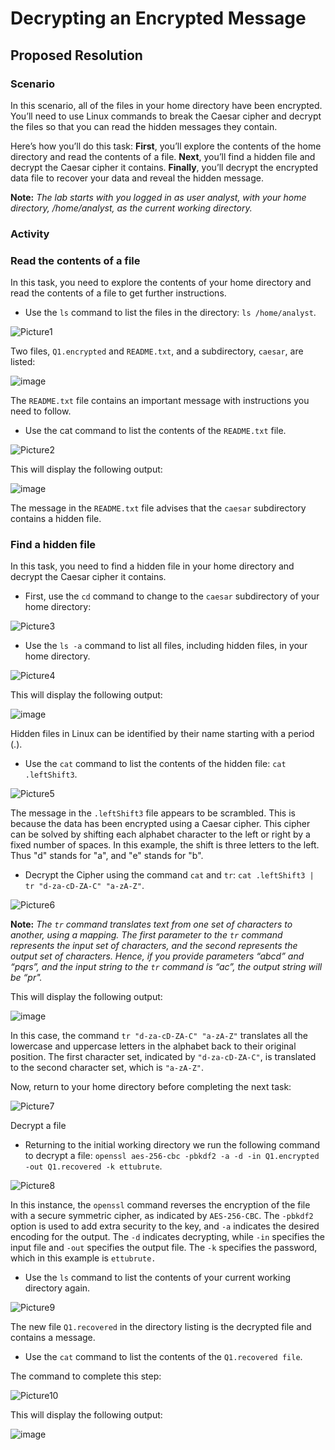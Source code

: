 # Decrypting an Encrypted Message

## Proposed Resolution

### Scenario

In this scenario, all of the files in your home directory have been encrypted. You’ll need to use Linux commands to break the Caesar cipher and decrypt the files so that you can read the hidden messages they contain.

Here’s how you’ll do this task: **First**, you’ll explore the contents of the home directory and read the contents of a file. **Next**, you’ll find a hidden file and decrypt the Caesar cipher it contains. **Finally**, you’ll decrypt the encrypted data file to recover your data and reveal the hidden message.

**Note:** *The lab starts with you logged in as user analyst, with your home directory, /home/analyst, as the current working directory.*

### Activity 

### Read the contents of a file
In this task, you need to explore the contents of your home directory and read the contents of a file to get further instructions.

* Use the `ls` command to list the files in the directory:
`ls /home/analyst`.

![Picture1](https://github.com/user-attachments/assets/655185c0-3f19-4746-b6d6-11c1a4d9cdbc)

Two files, `Q1.encrypted` and `README.txt`, and a subdirectory, `caesar`, are listed:

![image](https://github.com/user-attachments/assets/b8d1104c-ea08-4dea-992a-5f99938650a9)

The `README.txt` file contains an important message with instructions you need to follow.

* Use the cat command to list the contents of the `README.txt` file.

![Picture2](https://github.com/user-attachments/assets/1204441e-7a59-4a1b-9265-c440c0be52e0)

This will display the following output:

![image](https://github.com/user-attachments/assets/4f0c3219-0402-48a8-ab73-b487980376e8)

The message in the `README.txt` file advises that the `caesar` subdirectory contains a hidden file.

### Find a hidden file
In this task, you need to find a hidden file in your home directory and decrypt the Caesar cipher it contains.
* First, use the `cd` command to change to the `caesar` subdirectory of your home directory:

![Picture3](https://github.com/user-attachments/assets/135b1d14-dd37-46b0-812d-76de80908885)

* Use the `ls -a` command to list all files, including hidden files, in your home directory.

![Picture4](https://github.com/user-attachments/assets/3bbcfd96-f92b-410d-acbd-7160a3766362)

This will display the following output:

![image](https://github.com/user-attachments/assets/3fc7d06c-f929-474e-bd39-19d0e1495ae0)

Hidden files in Linux can be identified by their name starting with a period (.).

* Use the `cat` command to list the contents of the hidden file:
`cat .leftShift3`.

![Picture5](https://github.com/user-attachments/assets/73f1e0e8-487c-4baa-b682-e80b69b77f55)

The message in the `.leftShift3` file appears to be scrambled. This is because the data has been encrypted using a Caesar cipher. This cipher can be solved by shifting each alphabet character to the left or right by a fixed number of spaces. In this example, the shift is three letters to the left. Thus "d" stands for "a", and "e" stands for "b".

* Decrypt the Cipher using the command `cat` and `tr`:
`cat .leftShift3 | tr "d-za-cD-ZA-C" "a-zA-Z"`.

![Picture6](https://github.com/user-attachments/assets/a880bf52-a40e-4090-b2a5-5f75044e5ec4)

**Note:** *The `tr` command translates text from one set of characters to another, using a mapping. The first parameter to the `tr` command represents the input set of characters, and the second represents the output set of characters. Hence, if you provide parameters “abcd” and “pqrs”, and the input string to the `tr` command is “ac”, the output string will be “pr".*

This will display the following output:

![image](https://github.com/user-attachments/assets/ff0f8e7c-0f7d-44ca-9171-2bc557369fc9)

In this case, the command `tr "d-za-cD-ZA-C" "a-zA-Z"` translates all the lowercase and uppercase letters in the alphabet back to their original position. The first character set, indicated by `"d-za-cD-ZA-C"`, is translated to the second character set, which is `"a-zA-Z"`.

Now, return to your home directory before completing the next task:

![Picture7](https://github.com/user-attachments/assets/f48a3687-d63a-44c3-aa73-58cde91c7cb9)

Decrypt a file 
* Returning to the initial working directory we run the following command to decrypt a file:
`openssl aes-256-cbc -pbkdf2 -a -d -in Q1.encrypted -out Q1.recovered -k ettubrute`.

![Picture8](https://github.com/user-attachments/assets/e9a377ad-c62b-4aeb-97e8-f9d26d877dfe)

In this instance, the `openssl` command reverses the encryption of the file with a secure symmetric cipher, as indicated by `AES-256-CBC`. The `-pbkdf2` option is used to add extra security to the key, and `-a` indicates the desired encoding for the output. The `-d` indicates decrypting, while `-in` specifies the input file and `-out` specifies the output file. The `-k` specifies the password, which in this example is `ettubrute.`

* Use the `ls` command to list the contents of your current working directory again.

![Picture9](https://github.com/user-attachments/assets/2e28b8af-7f31-4062-b582-e8cc28c5aaf8)

The new file `Q1.recovered` in the directory listing is the decrypted file and contains a message.

* Use the `cat` command to list the contents of the `Q1.recovered file`.

The command to complete this step:

![Picture10](https://github.com/user-attachments/assets/48cc376d-1144-4e29-b452-9d08669100de)

This will display the following output:

![image](https://github.com/user-attachments/assets/26ad0e36-7c87-4c8d-b31d-47767721aa3a)
